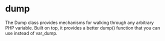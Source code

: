 # dump
The Dump class provides mechanisms for walking through any arbitrary PHP variable. Built on top, it provides a better dump() function that you can use instead of var_dump.
